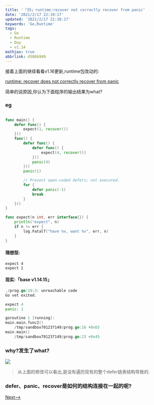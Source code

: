 ```yaml
---
title: '「35」runtime:recover not correctly recover from panic'
date: '2021/2/17 22:10:17'
updated: '2021/2/17 22:10:17'
keywords: 'Go,Runtime'
tags:
  - Go
  - Runtime
  - Day
  - v1.14
mathjax: true
abbrlink: d586b949
---
```



接着上面的继续看看v1.16更新,runtime包改动的:

[runtime: recover does not correctly recover from panic](https://github.com/golang/go/issues/43921)

简单的说原因,你认为下面程序的输出结果为what?
<!--more-->

### eg

```go

func main() {
	defer func() {
		expect(1, recover())
	}()
	func() {
		defer func() {
			defer func() {
				expect(4, recover())
			}()
			panic(4)
		}()
		panic(1)

		// Prevent open-coded defers; not executed.
		for {
			defer panic(-1)
			break
		}
	}()
}

func expect(n int, err interface{}) {
	println("expect", n)
	if n != err {
		log.Fatalf("have %v, want %v", err, n)
	}
}
```

#### 理想型:

```
expect 4
expect 1
```
#### 现实:「base v1.14.15」

```go
./prog.go:19:3: unreachable code
Go vet exited.

expect 4
panic: 1

goroutine 1 [running]:
main.main.func2()
	/tmp/sandbox701237149/prog.go:16 +0x65
main.main()
	/tmp/sandbox701237149/prog.go:23 +0x45
```

### why?发生了what?



![](https://github.com/crab21/Images/tree/master/clipboard_20210217_110058.png)

>从上面的修改可以看出,是没有遍历现有的整个defer链表结构导致的.


### defer、panic、recover是如何的结构连接在一起的呢?

[Next-->](https://blog.imrcrab.com/archives/b630d910.html#more)